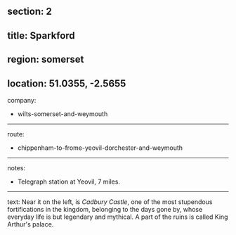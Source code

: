 section: 2
----
title: Sparkford
----
region: somerset
----
location: 51.0355, -2.5655
----
company:
- wilts-somerset-and-weymouth
----
route:
- chippenham-to-frome-yeovil-dorchester-and-weymouth
----
notes:
- Telegraph station at Yeovil, 7 miles.
----
text: Near it on the left, is *Cadbury Castle*, one of the most stupendous fortifications in the kingdom, belonging to the days gone by, whose everyday life is but legendary and mythical. A part of the ruins is called King Arthur's palace.
